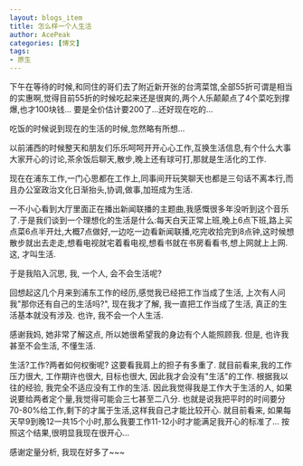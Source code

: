 ```yaml
---
layout: blogs_item
title: 怎么样一个人生活
author: AcePeak
categories: [博文]
tags: 
- 原生
---
```


下午在等待的时候,和同住的哥们去了附近新开张的台湾菜馆,全部55折可谓是相当的实惠啊,觉得目前55折的时候吃起来还是很爽的,两个人乐颠颠点了4个菜吃到撑爆,也才100块钱... 要是全价估计要200了...还好现在吃的...­

吃饭的时候说到现在的生活的时候,忽然略有所想...­


以前浦西的时候整天和朋友们乐乐呵呵开开心心工作,互换生活信息,有个什么大事大家开心的讨论,茶余饭后聊天,散步,晚上还有球可打,那就是生活化的工作.­

现在在浦东工作,一门心思都在工作上,同事间开玩笑聊天也都是三句话不离本行,而且办公室政治文化日渐抬头,协调,做事,加班成为生活.­

一不小心看到大厅里面正在播出新闻联播的主题曲,我感慨很多年没听到这个音乐了.于是我们谈到一个理想化的生活是什么:每天白天正常上班,晚上6点下班,路上买点菜6点半开灶,大概7点做好,一边吃一边看新闻联播,吃完收拾完到8点钟,这时候想散步就出去走走,想看电视就宅着看电视,想看书就在书房看看书,想上网就上上网. 这, 才叫生活.­


于是我陷入沉思, 我, 一个人, 会不会生活呢? ­


回想起这几个月来到浦东工作的经历,感觉我已经把工作当成了生活, 上次有人问我"那你还有自己的生活吗?", 现在我才了解, 我一直把工作当成了生活, 真正的生活基本就没有涉及. 也许, 我不会一个人生活. ­


感谢我妈, 她非常了解这点, 所以她很希望我的身边有个人能照顾我. 但是, 也许我甚至不会生活, 不懂生活.­


生活?工作?两者如何权衡呢? 这要看我肩上的担子有多重了. 就目前看来,我的工作压力很大, 工作期许也很大, 目标也很大, 因此我才会没有"生活"的工作. 根据我以往的经验, 我完全不适应没有工作的生活. 因此我觉得我是工作大于生活的人, 如果说要给两者定个量,我觉得可能会三七甚至二八分. 也就是说我把平时的时间要分70-80%给工作,剩下的才属于生活,这样我自己才能比较开心. 就目前看来, 如果每天早9到晚12一共15个小时,那么我要工作11-12小时才能满足我开心的标准了... 按照这个结果,很明显我现在很开心...­


感谢定量分析, 我现在好多了~~~­